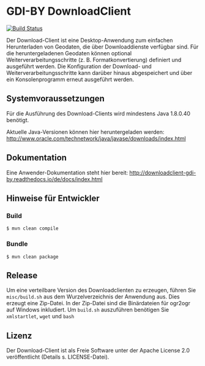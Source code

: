 # GDI-BY DownloadClient 
[![Build Status](https://travis-ci.org/gdi-by/downloadclient.svg?branch=master)](https://travis-ci.org/gdi-by/downloadclient)

Der Download-Client ist eine Desktop-Anwendung zum einfachen Herunterladen von Geodaten, die über Downloaddienste verfügbar sind. Für die heruntergeladenen Geodaten können optional Weiterverarbeitungsschritte (z. B. Formatkonvertierung) definiert und ausgeführt werden. Die Konfiguration der Download- und Weiterverarbeitungsschritte kann darüber hinaus abgespeichert und über ein Konsolenprogramm erneut ausgeführt werden.

## Systemvoraussetzungen

Für die Ausführung des Download-Clients wird mindestens Java 1.8.0.40 benötigt.

Aktuelle Java-Versionen können hier heruntergeladen werden: http://www.oracle.com/technetwork/java/javase/downloads/index.html


## Dokumentation

Eine Anwender-Dokumentation steht hier bereit: http://downloadclient-gdi-by.readthedocs.io/de/docs/index.html


## Hinweise für Entwickler

### Build

    $ mvn clean compile

### Bundle

    $ mvn clean package

## Release
Um eine verteilbare Version des Downloadclienten zu erzeugen, führen Sie
`misc/build.sh` aus dem Wurzelverzeichnis der Anwendung aus.
Dies erzeugt eine Zip-Datei. In der Zip-Datei sind die Binärdateien
für ogr2ogr auf Windows inkludiert.
Um `build.sh` auszuführen benötigen Sie `xmlstartlet`, `wget` und `bash`


## Lizenz

Der Download-Client ist als Freie Software unter der Apache License 2.0 veröffentlicht (Details s. LICENSE-Datei).
